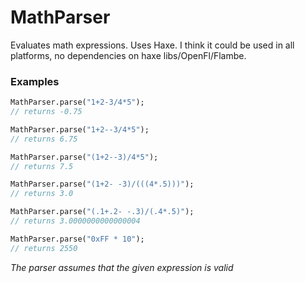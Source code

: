 MathParser
==========

Evaluates math expressions. Uses Haxe. I think it could be used in all platforms, no dependencies on haxe libs/OpenFl/Flambe.

### Examples

```haxe
MathParser.parse("1+2-3/4*5"); 
// returns -0.75

MathParser.parse("1+2--3/4*5"); 
// returns 6.75

MathParser.parse("(1+2--3)/4*5"); 
// returns 7.5

MathParser.parse("(1+2- -3)/(((4*.5)))"); 
// returns 3.0

MathParser.parse("(.1+.2- -.3)/(.4*.5)"); 
// returns 3.0000000000000004

MathParser.parse("0xFF * 10"); 
// returns 2550
```
_The parser assumes that the given expression is valid_
